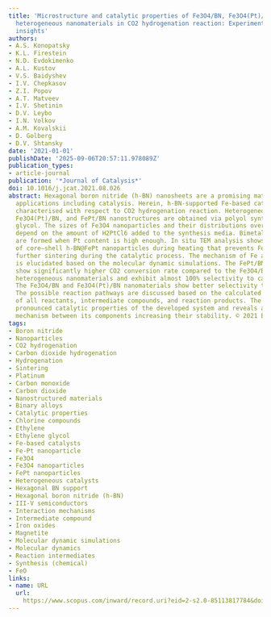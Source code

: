 ```yaml
---
title: 'Microstructure and catalytic properties of Fe3O4/BN, Fe3O4(Pt)/BN, and FePt/BN
  heterogeneous nanomaterials in CO2 hydrogenation reaction: Experimental and theoretical
  insights'
authors:
- A.S. Konopatsky
- K.L. Firestein
- N.D. Evdokimenko
- A.L. Kustov
- V.S. Baidyshev
- I.V. Chepkasov
- Z.I. Popov
- A.T. Matveev
- I.V. Shetinin
- D.V. Leybo
- I.N. Volkov
- A.M. Kovalskii
- D. Golberg
- D.V. Shtansky
date: '2021-01-01'
publishDate: '2025-09-06T20:57:11.978089Z'
publication_types:
- article-journal
publication: '*Journal of Catalysis*'
doi: 10.1016/j.jcat.2021.08.026
abstract: Hexagonal boron nitride (h-BN) nanosheets are a promising material for various
  applications including catalysis. Herein, h-BN-supported Fe-based catalysts are
  characterised with respect to CO2 hydrogenation reaction. Heterogeneous Fe3O4/BN,
  Fe3O4(Pt)/BN, and FePt/BN nanostructures are obtained via polyol synthesis in ethylene
  glycol. The sizes of Fe3O4 nanoparticles and their distributions over h-BN surfaces
  depend on the amount of H2PtCl6 added to the synthesis media. Bimetallic FePt nanoparticles
  are formed when Pt content is high enough. In situ TEM analysis shows the formation
  of core–shell h-BN@FePt nanoparticles during heating that prevents FePt NPs from
  further sintering during the catalytic process. The mechanism of Fe and Pt interaction
  is elucidated based on the molecular dynamic simulations. The FePt/BN nanomaterials
  show significantly higher CO2 conversion rate compared to the Fe3O4/BN and Fe3O4(Pt)/BN
  heterogeneous nanomaterials and exhibit almost 100% selectivity to carbon monoxide.
  The Fe3O4/BN and Fe3O4(Pt)/BN nanomaterials show better selectivity to hydrocarbons.
  The possible reaction pathways are discussed based on the calculated sorption energies
  of all reactants, intermediate compounds, and reaction products. The study highlights
  pronounced catalytic properties of the developed system and reveals a unique interaction
  mechanism between its components increasing their stability. © 2021 Elsevier Inc.
tags:
- Boron nitride
- Nanoparticles
- CO2 hydrogenation
- Carbon dioxide hydrogenation
- Hydrogenation
- Sintering
- Platinum
- Carbon monoxide
- Carbon dioxide
- Nanostructured materials
- Binary alloys
- Catalytic properties
- Chlorine compounds
- Ethylene
- Ethylene glycol
- Fe-based catalysts
- Fe-Pt nanoparticle
- Fe3O4
- Fe3O4 nanoparticles
- FePt nanoparticles
- Heterogeneous catalysts
- Hexagonal BN support
- Hexagonal boron nitride (h-BN)
- III-V semiconductors
- Interaction mechanisms
- Intermediate compound
- Iron oxides
- Magnetite
- Molecular dynamic simulations
- Molecular dynamics
- Reaction intermediates
- Synthesis (chemical)
- FeO
links:
- name: URL
  url: 
    https://www.scopus.com/inward/record.uri?eid=2-s2.0-85113817784&doi=10.1016%2fj.jcat.2021.08.026&partnerID=40&md5=047cd454639b388487a679ae147a63de
---
```

